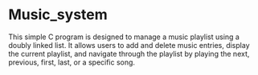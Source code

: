 # Music_system
This simple C program is designed to manage a music playlist using a doubly linked list. It allows users to add and delete music entries, display the current playlist, and navigate through the playlist by playing the next, previous, first, last, or a specific song.
